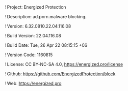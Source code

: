 ! Project: Energized Protection

! Description: ad.porn.malware blocking.

! Version: 6.32.0810.22.04.116.08

! Build Version: 22.04.116.08

! Build Date: Tue, 26 Apr 22 08:15:15 +06

! Version Code: 1160815

! License: CC BY-NC-SA 4.0, https://energized.pro/license

! Github: https://github.com/EnergizedProtection/block

! Web: https://energized.pro
